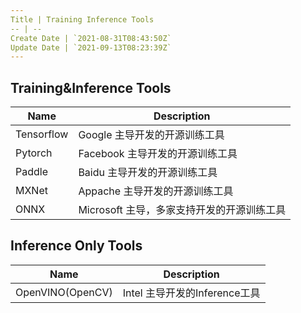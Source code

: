 ```yaml
---
Title | Training Inference Tools
-- | --
Create Date | `2021-08-31T08:43:50Z`
Update Date | `2021-09-13T08:23:39Z`
---
```

## Training&Inference Tools

Name | Description
-- | --
Tensorflow | Google 主导开发的开源训练工具
Pytorch | Facebook 主导开发的开源训练工具
Paddle | Baidu 主导开发的开源训练工具
MXNet | Appache 主导开发的开源训练工具
ONNX  | Microsoft 主导，多家支持开发的开源训练工具

## Inference Only Tools
Name | Description
-- | --
OpenVINO(OpenCV) | Intel 主导开发的Inference工具

